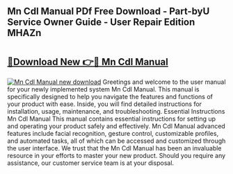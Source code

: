 ## Mn Cdl Manual PDf Free Download - Part-byU Service Owner Guide - User Repair Edition MHAZn

# <h2><a href="http://bc15302.oget.top/?id=Mn+Cdl+Manual">🔗Download New 👉🔴 Mn Cdl Manual</a></h2>

[![Mn Cdl Manual new download](https://i.imgur.com/5g1atiW.png)](http://bc15302.oget.top/?id=Mn+Cdl+Manual)
Greetings and welcome to the user manual for your newly implemented system Mn Cdl Manual. This manual is specifically designed to help you navigate the features and functions of your product with ease. Inside, you will find detailed instructions for installation, usage, maintenance, and troubleshooting. Essential Instructions Mn Cdl Manual This manual contains essential instructions for setting up and operating your product safely and effectively. Mn Cdl Manual advanced features include facial recognition, gesture control, customizable profiles, and automated tasks, all of which can be accessed and customized through the user interface. We trust that the Mn Cdl Manual has been an invaluable resource in your efforts to master your new product. Should you require any assistance, our customer service team is at your disposal.
